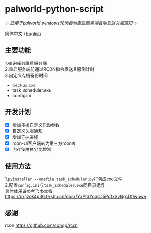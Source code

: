 # palworld-python-script

_✨ 适用于palworld windows轮询自动重启服务端自动发送关服通知 ✨_

简体中文 / [English](./README_EN.md)

## 主要功能

1.轮询任务重启服务端  
2.重启服务端前通过RCON指令发送关服倒计时  
3.自定义存档备份时间  

- backup.exe
- task_scheduler.exe
- config.ini

## 开发计划

- [x] 增加多核自定义启动参数
- [x] 自定义关服通知
- [x] 增加守护进程
- [x] rcon-cli客户端转为第三方rcon库
- [x] 内存使用百分比检测

## 使用方法

1.`pyinstaller --onefile task_scheduler.py`打包成exe文件  
2.配置`config.ini`与`task_scheduler.exe`同目录运行  
具体使用请参考飞书文档  
https://cxqzok4p36.feishu.cn/docx/YxPtdYoqCo5PdfxSyNgcDfIwnwe

## 感谢
rcon
https://github.com/conqp/rcon